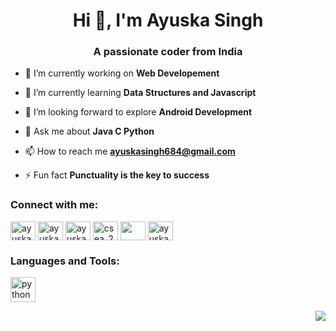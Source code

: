 <h1 align="center">Hi 👋, I'm Ayuska Singh</h1>
<h3 align="center">A passionate coder from India</h3>

- 🔭 I’m currently working on **Web Developement**

- 🌱 I’m currently learning **Data Structures and Javascript**

- 🤝 I’m looking forward to explore **Android Development**

- 💬 Ask me about **Java C Python**

- 📫 How to reach me **ayuskasingh684@gmail.com**

- ⚡ Fun fact **Punctuality is the key to success**

<h3 align="left">Connect with me:</h3>
<p align="left">
<a href="https://linkedin.com/in/ayuska singh" target="blank"><img align="center" src="https://cdn-icons-png.flaticon.com/128/3536/3536505.png" alt="ayuska singh" height="30" width="40" /></a>
<a href="https://instagram.com/ayuska.75007" target="blank"><img align="center" src="https://cdn-icons-png.flaticon.com/128/2111/2111463.png" alt="ayuska.75007" height="30" width="40" /></a>
<a href="https://www.codechef.com/users/ayuskasingh99" target="blank"><img align="center" src="https://img.icons8.com/?size=48&id=LnZMjt9rZC3d&format=png" alt="ayuskasingh99" height="30" width="40" /></a>
<a href="https://www.hackerrank.com/csea_21b0101039" target="blank"><img align="center" src="https://img.icons8.com/?size=32&id=OUPsEPLKIebZ&format=png" alt="csea_21b0101039" height="30" width="40" /></a>
<a href="https://www.leetcode.com/csea_21b0101039" target="blank"><img align="center" src="https://img.icons8.com/?size=16&id=S22n5FcHWTiO&format=png" height="30" width="40" /></a>
<a href="https://auth.geeksforgeeks.org/user/ayuskaswfy1" target="blank"><img align="center" src="https://img.icons8.com/?size=48&id=AbQBhN9v62Ob&format=png" alt="ayuskaswfy1" height="30" width="40" /></a>
</p>
<h3 align="left">Languages and Tools:</h3>
<p align="left"> <a href="https://developer.android.com" target="_blank" rel="noreferrer"> <img src="https://img.icons8.com/?size=48&id=17836&format=png" alt="python" width="40" height="40"/> </a> </p>
<p align="right">
  <img align="center" src="(https://github.com/Ayuska-Singh/Ayuska-Singh/blob/main/gif.gif)" />
  </p>


